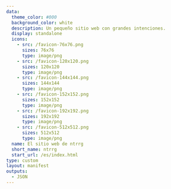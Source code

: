 ```yaml
---
data:
  theme_color: #000
  background_color: white
  description: Un pequeño sitio web con grandes intenciones.
  display: standalone
  icons:
    - src: /favicon-76x76.png
      sizes: 76x76
      type: image/png
    - src: /favicon-120x120.png
      sizes: 120x120
      type: image/png
    - src: /favicon-144x144.png
      sizes: 144x144
      type: image/png
    - src: /favicon-152x152.png
      sizes: 152x152
      type: image/png
    - src: /favicon-192x192.png
      sizes: 192x192
      type: image/png
    - src: /favicon-512x512.png
      sizes: 512x512
      type: image/png
  name: El sitio web de ntrrg
  short_name: ntrrg
  start_url: /es/index.html
type: custom
layout: manifest
outputs:
  - JSON
---
```



